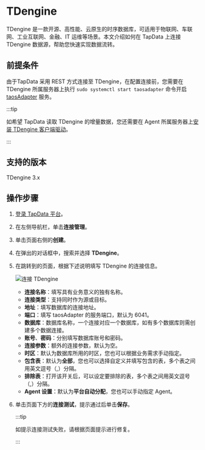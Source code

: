 # TDengine


TDengine 是一款开源、高性能、云原生的时序数据库，可适用于物联网、车联网、工业互联网、金融、IT 运维等场景。本文介绍如何在 TapData 上连接 TDengine 数据源，帮助您快速实现数据流转。

## 前提条件

由于TapData 采用 REST 方式连接至 TDengine，在配置连接前，您需要在 TDengine 所属服务器上执行 `sudo systemctl start taosadapter` 命令开启 [taosAdapter](https://docs.taosdata.com/reference/taosadapter/) 服务。

:::tip

如希望 TapData 读取 TDengine 的增量数据，您还需要在 Agent 所属服务器上[安装 TDengine 客户端驱动](https://docs.taosdata.com/connector/#%E5%AE%89%E8%A3%85%E5%AE%A2%E6%88%B7%E7%AB%AF%E9%A9%B1%E5%8A%A8)。

:::

## 支持的版本

TDengine 3.x

## 操作步骤

1. [登录 TapData 平台](../../user-guide/log-in.md)。

2. 在左侧导航栏，单击**连接管理**。

3. 单击页面右侧的**创建**。

4. 在弹出的对话框中，搜索并选择 **TDengine**。

5. 在跳转到的页面，根据下述说明填写 TDengine 的连接信息。

   ![连接 TDengine](../../images/connect_tdengine.png)

    * **连接名称**：填写具有业务意义的独有名称。
    * **连接类型**：支持同时作为源或目标。
    * **地址**：填写数据库的连接地址。
    * **端口**：填写 taosAdapter 的服务端口，默认为 6041。
    * **数据库**：数据库名称，一个连接对应一个数据库，如有多个数据库则需创建多个数据连接。
    * **账号**、**密码**：分别填写数据库账号和密码。
    * **连接参数**：额外的连接参数，默认为空。
    * **时区**：默认为数据库所用的时区，您也可以根据业务需求手动指定。
    * **包含表**：默认为**全部**，您也可以选择自定义并填写包含的表，多个表之间用英文逗号（,）分隔。
    * **排除表**：打开该开关后，可以设定要排除的表，多个表之间用英文逗号（,）分隔。
    * **Agent 设置**：默认为**平台自动分配**，您也可以手动指定 Agent。

6. 单击页面下方的**连接测试**，提示通过后单击**保存**。

   :::tip

   如提示连接测试失败，请根据页面提示进行修复。

   :::